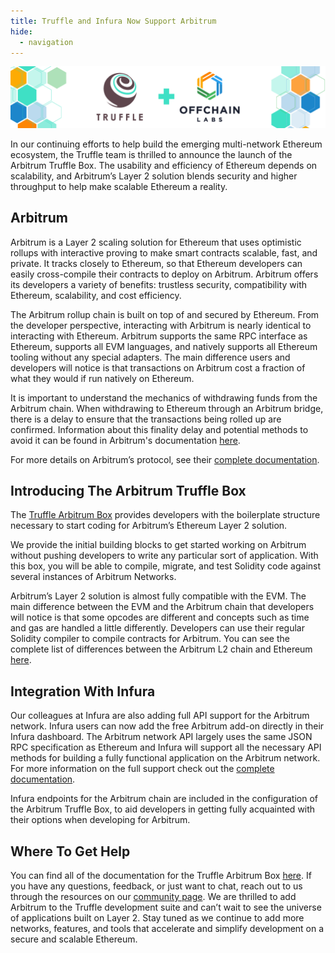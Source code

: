 ```yaml
---
title: Truffle and Infura Now Support Arbitrum
hide:
  - navigation
---
```


![Truffle, Arbitrum Collab Image](/img/blog/truffle-and-infura-support-arbitrum/blog-header.png)

In our continuing efforts to help build the emerging multi-network Ethereum ecosystem, the Truffle team is thrilled to announce the launch of the Arbitrum Truffle Box. The usability and efficiency of Ethereum depends on scalability, and Arbitrum’s Layer 2 solution blends security and higher throughput to help make scalable Ethereum a reality.

## Arbitrum

Arbitrum is a Layer 2 scaling solution for Ethereum that uses optimistic rollups with interactive proving to make smart contracts scalable, fast, and private. It tracks closely to Ethereum, so that Ethereum developers can easily cross-compile their contracts to deploy on Arbitrum. Arbitrum offers its developers a variety of benefits: trustless security, compatibility with Ethereum, scalability, and cost efficiency.

The Arbitrum rollup chain is built on top of and secured by Ethereum. From the developer perspective, interacting with Arbitrum is nearly identical to interacting with Ethereum. Arbitrum supports the same RPC interface as Ethereum, supports all EVM languages, and natively supports all Ethereum tooling without any special adapters. The main difference users and developers will notice is that transactions on Arbitrum cost a fraction of what they would if run natively on Ethereum.

It is important to understand the mechanics of withdrawing funds from the Arbitrum chain. When withdrawing to Ethereum through an Arbitrum bridge, there is a delay to ensure that the transactions being rolled up are confirmed. Information about this finality delay and potential methods to avoid it can be found in Arbitrum's documentation [here](https://developer.offchainlabs.com/docs/withdrawals).

For more details on Arbitrum’s protocol, see their [complete documentation](https://developer.offchainlabs.com/docs/inside_arbitrum).

## Introducing The Arbitrum Truffle Box

The [Truffle Arbitrum Box](https://github.com/truffle-box/arbitrum-box) provides developers with the boilerplate structure necessary to start coding for Arbitrum’s Ethereum Layer 2 solution.

We provide the initial building blocks to get started working on Arbitrum without pushing developers to write any particular sort of application. With this box, you will be able to compile, migrate, and test Solidity code against several instances of Arbitrum Networks.

Arbitrum’s Layer 2 solution is almost fully compatible with the EVM. The main difference between the EVM and the Arbitrum chain that developers will notice is that some opcodes are different and concepts such as time and gas are handled a little differently. Developers can use their regular Solidity compiler to compile contracts for Arbitrum. You can see the complete list of differences between the Arbitrum L2 chain and Ethereum [here](https://developer.offchainlabs.com/docs/differences_overview).

## Integration With Infura

Our colleagues at Infura are also adding full API support for the Arbitrum network. Infura users can now add the free Arbitrum add-on directly in their Infura dashboard. The Arbitrum network API largely uses the same JSON RPC specification as Ethereum and Infura will support all the necessary API methods for building a fully functional application on the Arbitrum network. For more information on the full support check out the [complete documentation](https://infura.io/docs/ethereum#section/Network-Add-Ons/).

Infura endpoints for the Arbitrum chain are included in the configuration of the Arbitrum Truffle Box, to aid developers in getting fully acquainted with their options when developing for Arbitrum.

## Where To Get Help

You can find all of the documentation for the Truffle Arbitrum Box [here](https://github.com/truffle-box/arbitrum-box). If you have any questions, feedback, or just want to chat, reach out to us through the resources on our [community page](https://www.trufflesuite.com/community).
We are thrilled to add Arbitrum to the Truffle development suite and can’t wait to see the universe of applications built on Layer 2. Stay tuned as we continue to add more networks, features, and tools that accelerate and simplify development on a secure and scalable Ethereum.
